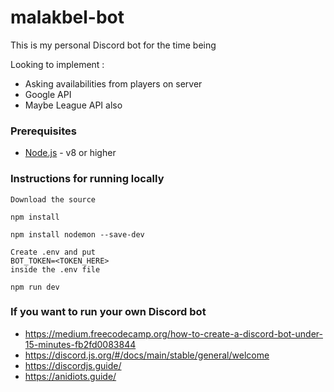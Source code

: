 # malakbel-bot

This is my personal Discord bot for the time being

Looking to implement :
- Asking availabilities from players on server
- Google API
- Maybe League API also

### Prerequisites

* [Node.js](https://nodejs.org/en/) - v8 or higher

### Instructions for running locally

```
Download the source
```

```
npm install
```

```
npm install nodemon --save-dev
```

```
Create .env and put 
BOT_TOKEN=<TOKEN_HERE>
inside the .env file
```

```
npm run dev
```

### If you want to run your own Discord bot

- https://medium.freecodecamp.org/how-to-create-a-discord-bot-under-15-minutes-fb2fd0083844
- https://discord.js.org/#/docs/main/stable/general/welcome
- https://discordjs.guide/
- https://anidiots.guide/
